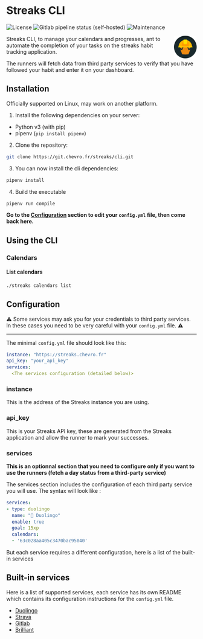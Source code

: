 # Streaks CLI

![License](https://img.shields.io/badge/license-MIT-blue?style=flat-square)
![Gitlab pipeline status (self-hosted)](https://img.shields.io/gitlab/pipeline-status/streaks/runner?branch=main&gitlab_url=https%3A%2F%2Fgit.chevro.fr&style=flat-square)
![Maintenance](https://img.shields.io/maintenance/yes/2023?style=flat-square)

<img src="src/brand/logo.svg" height="60" width="60" align="right">

Streaks CLI, to manage your calendars and progresses, ant to automate the completion of your tasks on the streaks habit tracking application.

The runners will fetch data from third party services to verify that you have followed your habit and enter it on your dashboard.

## Installation

Officially supported on Linux, may work on another platform.

1. Install the following dependencies on your server:

- Python v3 (with pip)
- pipenv (`pip install pipenv`)

2. Clone the repository:

```bash
git clone https://git.chevro.fr/streaks/cli.git
```

3. You can now install the cli dependencies:

```bash
pipenv install
```

4. Build the executable

```bash
pipenv run compile
```

**Go to the [Configuration](#configuration) section to edit your `config.yml` file, then come back here.**

## Using the CLI

### Calendars

#### List calendars

```bash
./streaks calendars list
```

## Configuration

⚠️ Some services may ask you for your credentials to third party services. In these cases you need to be very careful with your `config.yml` file. ⚠️

----

The minimal `config.yml` file should look like this:

```yml
instance: "https://streaks.chevro.fr"
api_key: "your_api_key"
services:
  <The services configuration (detailed below)>
```

### **instance**

This is the address of the Streaks instance you are using.

### **api_key**

This is your Streaks API key, these are generated from the Streaks application and allow the runner to mark your successes.

### **services**

**This is an optionnal section that you need to configure only if you want to use the runners (fetch a day status from a third-party service)**

The services section includes the configuration of each third party service you will use. The syntax will look like :

```yml
services:
- type: duolingo
  name: "🦜 Duolingo"
  enable: true
  goal: 15xp
  calendars:
  - '63c028aa405c3470bac95040'
```

But each service requires a different configuration, here is a list of the built-in services

## Built-in services

Here is a list of supported services, each service has its own README which contains its configuration instructions for the `config.yml` file.

- [Duolingo](src/services/duolingo/)
- [Strava](src/services/strava/)
- [Gitlab](src/services/gitlab/)
- [Brilliant](src/services/brilliant/)